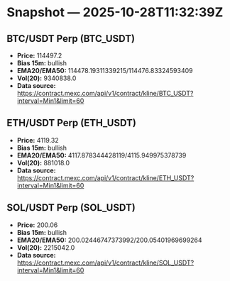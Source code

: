# Snapshot — 2025-10-28T11:32:39Z

## BTC/USDT Perp (BTC_USDT)
- **Price:** 114497.2
- **Bias 15m:** bullish
- **EMA20/EMA50:** 114478.19311339215/114476.83324593409
- **Vol(20):** 9340838.0
- **Data source:** https://contract.mexc.com/api/v1/contract/kline/BTC_USDT?interval=Min1&limit=60

## ETH/USDT Perp (ETH_USDT)
- **Price:** 4119.32
- **Bias 15m:** bullish
- **EMA20/EMA50:** 4117.878344428119/4115.949975378739
- **Vol(20):** 881018.0
- **Data source:** https://contract.mexc.com/api/v1/contract/kline/ETH_USDT?interval=Min1&limit=60

## SOL/USDT Perp (SOL_USDT)
- **Price:** 200.06
- **Bias 15m:** bullish
- **EMA20/EMA50:** 200.02446747373992/200.05401969699264
- **Vol(20):** 2215042.0
- **Data source:** https://contract.mexc.com/api/v1/contract/kline/SOL_USDT?interval=Min1&limit=60
